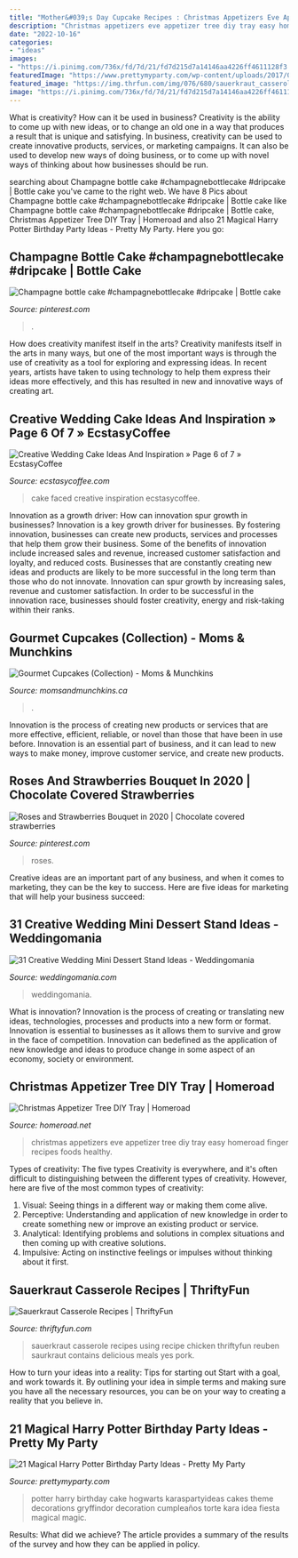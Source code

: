 ```yaml
---
title: "Mother&#039;s Day Cupcake Recipes : Christmas Appetizers Eve Appetizer Tree Diy Tray Easy Homeroad Finger Recipes Foods Healthy"
description: "Christmas appetizers eve appetizer tree diy tray easy homeroad finger recipes foods healthy"
date: "2022-10-16"
categories:
- "ideas"
images:
- "https://i.pinimg.com/736x/fd/7d/21/fd7d215d7a14146aa4226ff4611128f3.jpg"
featuredImage: "https://www.prettymyparty.com/wp-content/uploads/2017/07/harry-potter-birthday-cake-e1500691012615.jpg"
featured_image: "https://img.thrfun.com/img/076/680/sauerkraut_casserole_l1.jpg"
image: "https://i.pinimg.com/736x/fd/7d/21/fd7d215d7a14146aa4226ff4611128f3.jpg"
---
```



What is creativity? How can it be used in business?
Creativity is the ability to come up with new ideas, or to change an old one in a way that produces a result that is unique and satisfying. In business, creativity can be used to create innovative products, services, or marketing campaigns. It can also be used to develop new ways of doing business, or to come up with novel ways of thinking about how businesses should be run.

	

		
searching about Champagne bottle cake #champagnebottlecake #dripcake | Bottle cake you've came to the right web. We have 8 Pics about Champagne bottle cake #champagnebottlecake #dripcake | Bottle cake like Champagne bottle cake #champagnebottlecake #dripcake | Bottle cake, Christmas Appetizer Tree DIY Tray | Homeroad and also 21 Magical Harry Potter Birthday Party Ideas - Pretty My Party. Here you go:
		
    
## Champagne Bottle Cake #champagnebottlecake #dripcake | Bottle Cake

<img loading=lazy src="https://i.pinimg.com/736x/fd/7d/21/fd7d215d7a14146aa4226ff4611128f3.jpg" onerror="this.onerror=null;this.src='https://tse3.mm.bing.net/th?id=OIP.GS0Zm3DuFHM16I2SSpQc2gHaKh&amp;pid=15.1';" alt="Champagne bottle cake #champagnebottlecake #dripcake | Bottle cake">

_Source: pinterest.com_

>. 

	

How does creativity manifest itself in the arts?
Creativity manifests itself in the arts in many ways, but one of the most important ways is through the use of creativity as a tool for exploring and expressing ideas. In recent years, artists have taken to using technology to help them express their ideas more effectively, and this has resulted in new and innovative ways of creating art.

    
## Creative Wedding Cake Ideas And Inspiration » Page 6 Of 7 » EcstasyCoffee

<img loading=lazy src="https://i1.wp.com/www.ecstasycoffee.com/wp-content/uploads/2016/11/Two-Faced-Cake-wedding-cake.jpg?resize=645%2C1108&amp;ssl=1" onerror="this.onerror=null;this.src='https://tse1.mm.bing.net/th?id=OIP.YIWiIpY32_pu_nDvrvuwrgHaMu&amp;pid=15.1';" alt="Creative Wedding Cake Ideas And Inspiration » Page 6 of 7 » EcstasyCoffee">

_Source: ecstasycoffee.com_

>cake faced creative inspiration ecstasycoffee. 

	

Innovation as a growth driver: How can innovation spur growth in businesses?
Innovation is a key growth driver for businesses. By fostering innovation, businesses can create new products, services and processes that help them grow their business. Some of the benefits of innovation include increased sales and revenue, increased customer satisfaction and loyalty, and reduced costs.
Businesses that are constantly creating new ideas and products are likely to be more successful in the long term than those who do not innovate. Innovation can spur growth by increasing sales, revenue and customer satisfaction. In order to be successful in the innovation race, businesses should foster creativity, energy and risk-taking within their ranks.

    
## Gourmet Cupcakes (Collection) - Moms &amp; Munchkins

<img loading=lazy src="https://www.momsandmunchkins.ca/wp-content/uploads/2014/09/gourmet-cupcakes-livelifesugar.jpg" onerror="this.onerror=null;this.src='https://tse1.mm.bing.net/th?id=OIP.BgN3nmmS8EJVsYP516wduAAAAA&amp;pid=15.1';" alt="Gourmet Cupcakes (Collection) - Moms &amp; Munchkins">

_Source: momsandmunchkins.ca_

>. 

	

Innovation is the process of creating new products or services that are more effective, efficient, reliable, or novel than those that have been in use before. Innovation is an essential part of business, and it can lead to new ways to make money, improve customer service, and create new products.

    
## Roses And Strawberries Bouquet In 2020 | Chocolate Covered Strawberries

<img loading=lazy src="https://i.pinimg.com/736x/78/b0/2c/78b02ce74be397ba94a03366ad6f3f04.jpg" onerror="this.onerror=null;this.src='https://tse2.mm.bing.net/th?id=OIP.f1dx4sHafsKZwhgV6v68eQHaJl&amp;pid=15.1';" alt="Roses and Strawberries Bouquet in 2020 | Chocolate covered strawberries">

_Source: pinterest.com_

>roses. 

	

Creative ideas are an important part of any business, and when it comes to marketing, they can be the key to success. Here are five ideas for marketing that will help your business succeed: 

    
## 31 Creative Wedding Mini Dessert Stand Ideas - Weddingomania

<img loading=lazy src="https://i.weddingomania.com/31-Wedding-Mini-Dessert-Stand-Ideas12.jpg" onerror="this.onerror=null;this.src='https://tse4.mm.bing.net/th?id=OIP.SPUlYHZFIRJgflTp2sl5twAAAA&amp;pid=15.1';" alt="31 Creative Wedding Mini Dessert Stand Ideas - Weddingomania">

_Source: weddingomania.com_

>weddingomania. 

	

What is innovation?
Innovation is the process of creating or translating new ideas, technologies, processes and products into a new form or format. Innovation is essential to businesses as it allows them to survive and grow in the face of competition. Innovation can bedefined as the application of new knowledge and ideas to produce change in some aspect of an economy, society or environment.

    
## Christmas Appetizer Tree DIY Tray | Homeroad

<img loading=lazy src="https://4.bp.blogspot.com/-Jwjz2xgm-cY/VJrXuXbVEBI/AAAAAAAAiN0/zo2UEU-DmVo/s1600/tree%2Bpin.jpg" onerror="this.onerror=null;this.src='https://tse2.mm.bing.net/th?id=OIP.f8dDSDpjg5y-xE_H0dUnYAHaOT&amp;pid=15.1';" alt="Christmas Appetizer Tree DIY Tray | Homeroad">

_Source: homeroad.net_

>christmas appetizers eve appetizer tree diy tray easy homeroad finger recipes foods healthy. 

	

Types of creativity: The five types
Creativity is everywhere, and it's often difficult to distinguishing between the different types of creativity. However, here are five of the most common types of creativity:
1. Visual: Seeing things in a different way or making them come alive.
2. Perceptive: Understanding and application of new knowledge in order to create something new or improve an existing product or service. 
3. Analytical: Identifying problems and solutions in complex situations and then coming up with creative solutions. 
4. Impulsive: Acting on instinctive feelings or impulses without thinking about it first. 

    
## Sauerkraut Casserole Recipes | ThriftyFun

<img loading=lazy src="https://img.thrfun.com/img/076/680/sauerkraut_casserole_l1.jpg" onerror="this.onerror=null;this.src='https://tse3.mm.bing.net/th?id=OIP.-E48FojANPIwGbX63pyqlwHaLH&amp;pid=15.1';" alt="Sauerkraut Casserole Recipes | ThriftyFun">

_Source: thriftyfun.com_

>sauerkraut casserole recipes using recipe chicken thriftyfun reuben saurkraut contains delicious meals yes pork. 

	

How to turn your ideas into a reality: Tips for starting out
Start with a goal, and work towards it. By outlining your idea in simple terms and making sure you have all the necessary resources, you can be on your way to creating a reality that you believe in.

    
## 21 Magical Harry Potter Birthday Party Ideas - Pretty My Party

<img loading=lazy src="https://www.prettymyparty.com/wp-content/uploads/2017/07/harry-potter-birthday-cake-e1500691012615.jpg" onerror="this.onerror=null;this.src='https://tse1.mm.bing.net/th?id=OIP.qj0zmbtx7daxmAVyMjfIOQHaLH&amp;pid=15.1';" alt="21 Magical Harry Potter Birthday Party Ideas - Pretty My Party">

_Source: prettymyparty.com_

>potter harry birthday cake hogwarts karaspartyideas cakes theme decorations gryffindor decoration cumpleaños torte kara idea fiesta magical magic. 

	

Results: What did we achieve?
The article provides a summary of the results of the survey and how they can be applied in policy.

